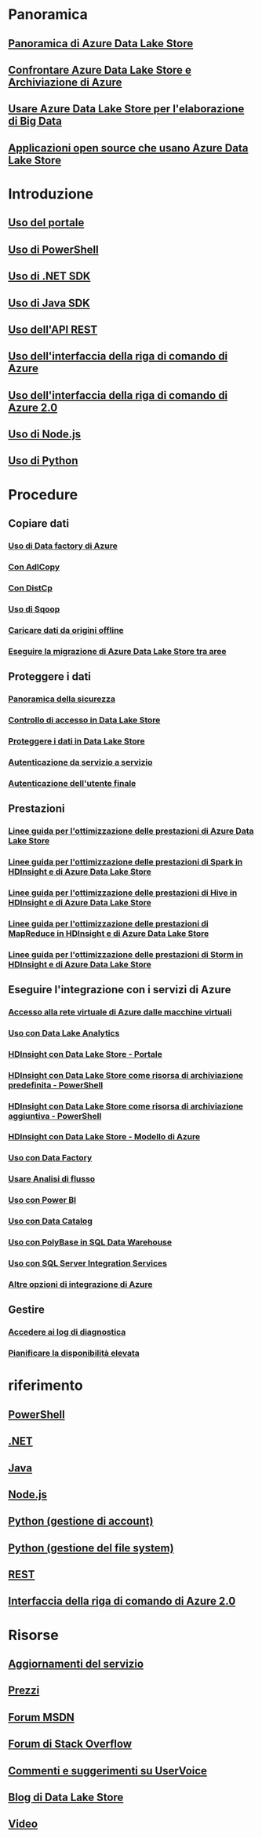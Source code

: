 # Panoramica
## [Panoramica di Azure Data Lake Store](data-lake-store-overview.md)
## [Confrontare Azure Data Lake Store e Archiviazione di Azure](data-lake-store-comparison-with-blob-storage.md)
## [Usare Azure Data Lake Store per l'elaborazione di Big Data](data-lake-store-data-scenarios.md)
## [Applicazioni open source che usano Azure Data Lake Store](data-lake-store-compatible-oss-other-applications.md)

# Introduzione
## [Uso del portale](data-lake-store-get-started-portal.md)
## [Uso di PowerShell](data-lake-store-get-started-powershell.md)
## [Uso di .NET SDK](data-lake-store-get-started-net-sdk.md)
## [Uso di Java SDK](data-lake-store-get-started-java-sdk.md)
## [Uso dell'API REST](data-lake-store-get-started-rest-api.md)
## [Uso dell'interfaccia della riga di comando di Azure](data-lake-store-get-started-cli.md)
## [Uso dell'interfaccia della riga di comando di Azure 2.0](data-lake-store-get-started-cli-2.0.md)
## [Uso di Node.js](data-lake-store-manage-use-nodejs.md)
## [Uso di Python](data-lake-store-get-started-python.md)

# Procedure
## Copiare dati
### [Uso di Data factory di Azure](../data-factory/data-factory-azure-datalake-connector.md)
### [Con AdlCopy](data-lake-store-copy-data-azure-storage-blob.md)
### [Con DistCp](data-lake-store-copy-data-wasb-distcp.md)
### [Uso di Sqoop](data-lake-store-data-transfer-sql-sqoop.md)
### [Caricare dati da origini offline](data-lake-store-offline-bulk-data-upload.md)
### [Eseguire la migrazione di Azure Data Lake Store tra aree](data-lake-store-migration-cross-region.md)

## Proteggere i dati
### [Panoramica della sicurezza](data-lake-store-security-overview.md)
### [Controllo di accesso in Data Lake Store](data-lake-store-access-control.md)
### [Proteggere i dati in Data Lake Store](data-lake-store-secure-data.md)
### [Autenticazione da servizio a servizio](data-lake-store-authenticate-using-active-directory.md)
### [Autenticazione dell'utente finale](data-lake-store-end-user-authenticate-using-active-directory.md)

## Prestazioni
### [Linee guida per l'ottimizzazione delle prestazioni di Azure Data Lake Store](data-lake-store-performance-tuning-guidance.md)
### [Linee guida per l'ottimizzazione delle prestazioni di Spark in HDInsight e di Azure Data Lake Store](data-lake-store-performance-tuning-spark.md)
### [Linee guida per l'ottimizzazione delle prestazioni di Hive in HDInsight e di Azure Data Lake Store](data-lake-store-performance-tuning-hive.md)
### [Linee guida per l'ottimizzazione delle prestazioni di MapReduce in HDInsight e di Azure Data Lake Store](data-lake-store-performance-tuning-mapreduce.md)
### [Linee guida per l'ottimizzazione delle prestazioni di Storm in HDInsight e di Azure Data Lake Store](data-lake-store-performance-tuning-storm.md)

## Eseguire l'integrazione con i servizi di Azure
### [Accesso alla rete virtuale di Azure dalle macchine virtuali](data-lake-store-connectivity-from-vnets.md)
### [Uso con Data Lake Analytics](../data-lake-analytics/data-lake-analytics-get-started-portal.md)
### [HDInsight con Data Lake Store - Portale](data-lake-store-hdinsight-hadoop-use-portal.md)
### [HDInsight con Data Lake Store come risorsa di archiviazione predefinita - PowerShell](data-lake-store-hdinsight-hadoop-use-powershell-for-default-storage.md)
### [HDInsight con Data Lake Store come risorsa di archiviazione aggiuntiva - PowerShell](data-lake-store-hdinsight-hadoop-use-powershell.md)
### [HDInsight con Data Lake Store - Modello di Azure](data-lake-store-hdinsight-hadoop-use-resource-manager-template.md)
### [Uso con Data Factory](../data-factory/data-factory-azure-datalake-connector.md)
### [Usare Analisi di flusso](data-lake-store-stream-analytics.md)
### [Uso con Power BI](data-lake-store-power-bi.md)
### [Uso con Data Catalog](data-lake-store-with-data-catalog.md)
### [Uso con PolyBase in SQL Data Warehouse](../sql-data-warehouse/sql-data-warehouse-load-from-azure-data-lake-store.md)
### [Uso con SQL Server Integration Services](https://docs.microsoft.com/sql/integration-services/connection-manager/azure-data-lake-store-connection-manager)
### [Altre opzioni di integrazione di Azure](data-lake-store-integrate-with-other-services.md)

## Gestire
### [Accedere ai log di diagnostica](data-lake-store-diagnostic-logs.md)
### [Pianificare la disponibilità elevata](data-lake-store-troubleshooting-guidance.md)

# riferimento
## [PowerShell](/powershell/resourcemanager/azurerm.datalakestore/v3.1.0/azurerm.datalakestore)
## [.NET](https://docs.microsoft.com/en-us/dotnet/api/microsoft.azure.management.datalake.store)
## [Java](/java/api/com.microsoft.azure.datalake.store)
## [Node.js](https://www.npmjs.com/package/azure-arm-datalake-store)
## [Python (gestione di account)](http://azure-sdk-for-python.readthedocs.io/en/latest/sample_azure-mgmt-datalake-store.html)
## [Python (gestione del file system)](http://azure-datalake-store.readthedocs.io/en/latest)
## [REST](/rest/api/datalakestore)
## [Interfaccia della riga di comando di Azure 2.0](https://docs.microsoft.com/cli/azure/dls)

# Risorse
## [Aggiornamenti del servizio](https://azure.microsoft.com/updates/?product=data-lake-store)
## [Prezzi](https://azure.microsoft.com/pricing/details/data-lake-store/)
## [Forum MSDN](https://social.msdn.microsoft.com/Forums/en-US/home?forum=AzureDataLake)
## [Forum di Stack Overflow](http://stackoverflow.com/questions/tagged/azure-data-lake)
## [Commenti e suggerimenti su UserVoice](https://feedback.azure.com/forums/327234-data-lake)
## [Blog di Data Lake Store](https://blogs.msdn.microsoft.com/azuredatalake/)
## [Video](https://azure.microsoft.com/documentation/videos/index/?services=data-lake-store)
